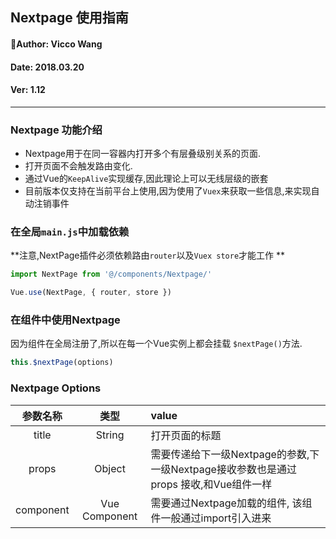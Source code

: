 ## Nextpage 使用指南
#### Author: Vicco Wang
#### Date: 2018.03.20
#### Ver: 1.12
----

### Nextpage 功能介绍
- Nextpage用于在同一容器内打开多个有层叠级别关系的页面.
- 打开页面不会触发路由变化.
- 通过Vue的`KeepAlive`实现缓存,因此理论上可以无线层级的嵌套
- 目前版本仅支持在当前平台上使用,因为使用了`Vuex`来获取一些信息,来实现自动注销事件


### 在全局`main.js`中加载依赖
**注意,NextPage插件必须依赖路由`router`以及`Vuex store`才能工作 **
```js
import NextPage from '@/components/Nextpage/'

Vue.use(NextPage, { router, store })
```

### 在组件中使用Nextpage
因为组件在全局注册了,所以在每一个Vue实例上都会挂载 `$nextPage()`方法.
```js
this.$nextPage(options)
```

### Nextpage Options
|  参数名称   |   类型    |  value                  |
| :-------: | :---------:| :-----                |
| title     |  String    |  打开页面的标题 |
| props     |  Object    |  需要传递给下一级Nextpage的参数,下一级Nextpage接收参数也是通过 props 接收,和Vue组件一样 |
| component |  Vue Component | 需要通过Nextpage加载的组件, 该组件一般通过import引入进来 |


